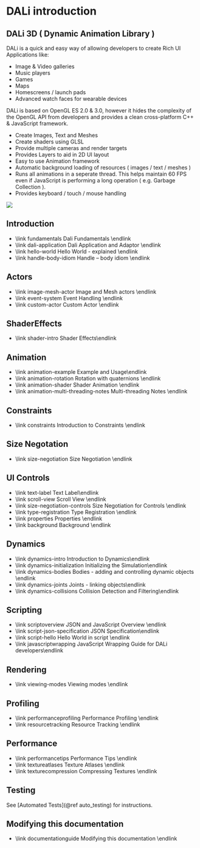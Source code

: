 # DALi introduction

## DALi 3D ( Dynamic Animation Library )

DALi is a quick and easy way of allowing developers to create Rich UI Applications like:

 + Image & Video galleries
 + Music players
 + Games
 + Maps
 + Homescreens / launch pads
 + Advanced watch faces for wearable devices

DALi is based on OpenGL ES 2.0 & 3.0, however it hides the complexity of
the OpenGL API from developers and provides a clean cross-platform C++ & JavaScript framework.

+ Create Images, Text and Meshes
+ Create shaders using GLSL
+ Provide multiple cameras and render targets
+ Provides Layers to aid in 2D UI layout
+ Easy to use Animation framework
+ Automatic background loading of resources ( images / text / meshes )
+ Runs all animations in a seperate thread. This helps maintain 60 FPS even if JavaScript is performing a long operation ( e.g. Garbage Collection ).
+ Provides keyboard / touch / mouse handling

![ ](screen-shot.png)

## Introduction
- \link fundamentals Dali Fundamentals \endlink
- \link dali-application Dali Application and Adaptor \endlink
- \link hello-world Hello World - explained \endlink
- \link handle-body-idiom Handle – body idiom \endlink

## Actors
 - \link image-mesh-actor Image and Mesh actors \endlink
 - \link event-system Event Handling \endlink
 - \link custom-actor Custom Actor \endlink

 ## ShaderEffects
 - \link shader-intro Shader Effects\endlink

 ## Animation
 - \link animation-example Example and Usage\endlink
 - \link animation-rotation Rotation with quaternions \endlink
 - \link animation-shader Shader Animation \endlink
 - \link animation-multi-threading-notes Multi-threading Notes \endlink

 ## Constraints
 - \link constraints Introduction to Constraints \endlink

## Size Negotation
 - \link size-negotiation Size Negotiation \endlink

 ## UI Controls
 - \link text-label Text Label\endlink
 - \link scroll-view Scroll View \endlink
 - \link size-negotiation-controls Size Negotiation for Controls \endlink
 - \link type-registration Type Registration \endlink
 - \link properties Properties \endlink
 - \link background Background \endlink

 ## Dynamics
 - \link dynamics-intro Introduction to Dynamics\endlink
 - \link dynamics-initialization Initializing the Simulation\endlink
 - \link dynamics-bodies Bodies - adding and controlling dynamic objects \endlink
 - \link dynamics-joints Joints - linking objects\endlink
 - \link dynamics-collisions Collision Detection and Filtering\endlink

 ## Scripting
 - \link scriptoverview JSON and JavaScript Overview \endlink
 - \link script-json-specification JSON Specification\endlink
 - \link script-hello Hello World in script \endlink
 - \link javascriptwrapping JavaScript Wrapping Guide for DALi developers\endlink

 ## Rendering
 - \link viewing-modes Viewing modes \endlink

 ## Profiling
 - \link performanceprofiling Performance Profiling \endlink
 - \link resourcetracking Resource Tracking \endlink

 ## Performance
 - \link performancetips Performance Tips \endlink
 - \link textureatlases Texture Atlases  \endlink
 - \link texturecompression Compressing Textures \endlink

## Testing
 See [Automated Tests](@ref auto_testing) for instructions.


## Modifying this documentation
- \link documentationguide Modifying this documentation \endlink


